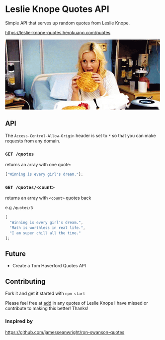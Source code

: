 # Leslie Knope Quotes API

Simple API that serves up random quotes from Leslie Knope.

https://leslie-knope-quotes.herokuapp.com/quotes

![waffle leslie](./waffles.gif)


## API 

The `Access-Control-Allow-Origin` header is set to `*` so that you can make requests from any domain.

### `GET /quotes`

returns an array with one quote:

```javascript
["Winning is every girl's dream."];
```

### `GET /quotes/<count>`

returns an array with `<count>` quotes back

e.g `/quotes/3`

```javascript
[
  "Winning is every girl's dream.",
  "Math is worthless in real life.",
  "I am super chill all the time."
];
```
## Future 

* Create a Tom Haverford Quotes API

## Contributing 

Fork it and get it started with `npm start`


Please feel free at [add](/quote_repo.js) in any quotes of Leslie Knope I have missed  or contribute to making this better! Thanks!

### Inspired by

https://github.com/jamesseanwright/ron-swanson-quotes

